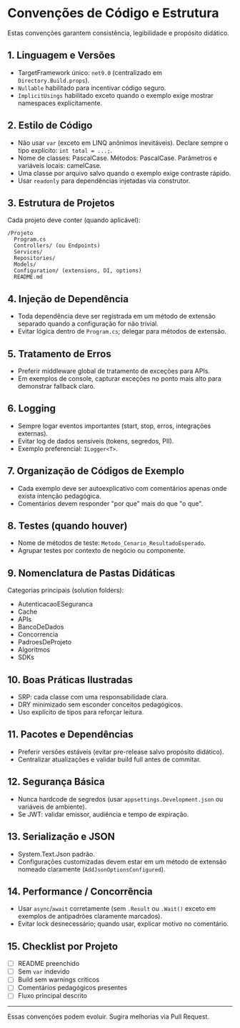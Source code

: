 # Convenções de Código e Estrutura

Estas convenções garantem consistência, legibilidade e propósito didático.

## 1. Linguagem e Versões
- TargetFramework único: `net9.0` (centralizado em `Directory.Build.props`).
- `Nullable` habilitado para incentivar código seguro.
- `ImplicitUsings` habilitado exceto quando o exemplo exige mostrar namespaces explicitamente.

## 2. Estilo de Código
- Não usar `var` (exceto em LINQ anônimos inevitáveis). Declare sempre o tipo explícito: `int total = ...;`.
- Nome de classes: PascalCase. Métodos: PascalCase. Parâmetros e variáveis locais: camelCase.
- Uma classe por arquivo salvo quando o exemplo exige contraste rápido.
- Usar `readonly` para dependências injetadas via construtor.

## 3. Estrutura de Projetos
Cada projeto deve conter (quando aplicável):
```
/Projeto
  Program.cs
  Controllers/ (ou Endpoints)
  Services/
  Repositories/
  Models/
  Configuration/ (extensions, DI, options)
  README.md
```

## 4. Injeção de Dependência
- Toda dependência deve ser registrada em um método de extensão separado quando a configuração for não trivial.
- Evitar lógica dentro de `Program.cs`; delegar para métodos de extensão.

## 5. Tratamento de Erros
- Preferir middleware global de tratamento de exceções para APIs.
- Em exemplos de console, capturar exceções no ponto mais alto para demonstrar fallback claro.

## 6. Logging
- Sempre logar eventos importantes (start, stop, erros, integrações externas).
- Evitar log de dados sensíveis (tokens, segredos, PII).
- Exemplo preferencial: `ILogger<T>`.

## 7. Organização de Códigos de Exemplo
- Cada exemplo deve ser autoexplicativo com comentários apenas onde exista intenção pedagógica.
- Comentários devem responder "por que" mais do que "o que".

## 8. Testes (quando houver)
- Nome de métodos de teste: `Metodo_Cenario_ResultadoEsperado`.
- Agrupar testes por contexto de negócio ou componente.

## 9. Nomenclatura de Pastas Didáticas
Categorias principais (solution folders):
- AutenticacaoESeguranca
- Cache
- APIs
- BancoDeDados
- Concorrencia
- PadroesDeProjeto
- Algoritmos
- SDKs

## 10. Boas Práticas Ilustradas
- SRP: cada classe com uma responsabilidade clara.
- DRY minimizado sem esconder conceitos pedagógicos.
- Uso explícito de tipos para reforçar leitura.

## 11. Pacotes e Dependências
- Preferir versões estáveis (evitar pre-release salvo propósito didático).
- Centralizar atualizações e validar build full antes de commitar.

## 12. Segurança Básica
- Nunca hardcode de segredos (usar `appsettings.Development.json` ou variáveis de ambiente).
- Se JWT: validar emissor, audiência e tempo de expiração.

## 13. Serialização e JSON
- System.Text.Json padrão.
- Configurações customizadas devem estar em um método de extensão nomeado claramente (`AddJsonOptionsConfigured`).

## 14. Performance / Concorrência
- Usar `async`/`await` corretamente (sem `.Result` ou `.Wait()` exceto em exemplos de antipadrões claramente marcados).
- Evitar lock desnecessário; quando usar, explicar motivo no comentário.

## 15. Checklist por Projeto
- [ ] README preenchido
- [ ] Sem `var` indevido
- [ ] Build sem warnings críticos
- [ ] Comentários pedagógicos presentes
- [ ] Fluxo principal descrito

---
Essas convenções podem evoluir. Sugira melhorias via Pull Request.
